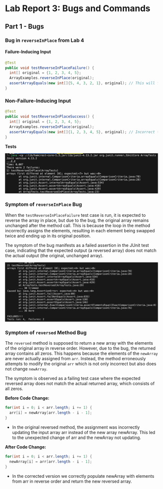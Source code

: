 # Lab Report 3: Bugs and Commands

## Part 1 - Bugs

### Bug in `reverseInPlace` from Lab 4 

#### Failure-Inducing Input

```java
@Test
public void testReverseInPlaceFailure() {
  int[] original = {1, 2, 3, 4, 5};
  ArrayExamples.reverseInPlace(original);
  assertArrayEquals(new int[]{5, 4, 3, 2, 1}, original); // This will fail 
}
```
### Non-Failure-Inducing Input
```java
@Test
public void testReverseInPlaceSuccess() {
  int[] original = {1, 2, 3, 4, 5};
  ArrayExamples.reverseInPlace(original);
  assertArrayEquals(new int[]{1, 2, 3, 4, 5}, original); // Incorrect test that passes
}

```
**Tests**

![Image](lab-3-1.png)

### Symptom of `reverseInPlace` Bug

When the `testReverseInPlaceFailure` test case is run, it is expected to reverse the array in place, but due to the bug, the original array remains unchanged after the method call. This is because the loop in the method incorrectly assigns the elements, resulting in each element being swapped twice and ending up in its original position.

The symptom of the bug manifests as a failed assertion in the JUnit test case, indicating that the expected output (a reversed array) does not match the actual output (the original, unchanged array).


![Image](lab-report-3-2.png)

### Symptom of `reversed` Method Bug

The `reversed` method is supposed to return a new array with the elements of the original array in reverse order. However, due to the bug, the returned array contains all zeros. This happens because the elements of the `newArray` are never actually assigned from `arr`. Instead, the method erroneously attempts to modify the original `arr` which is not only incorrect but also does not change `newArray`.

The symptom is observed as a failing test case where the expected reversed array does not match the actual returned array, which consists of all zeros.

**Before Code Change:**
```java
for(int i = 0; i < arr.length; i += 1) {
  arr[i] = newArray[arr.length - i - 1];
}
```
- In the original reversed method, the assignment was incorrectly updating the input array arr instead of the new array newArray. This led to the unexpected change of arr and the newArray not updating.
  
**After Code Change:**  

```java
for(int i = 0; i < arr.length; i += 1) {
  newArray[i] = arr[arr.length - i - 1];
}
```
- In the corrected version we correctly populate newArray with elements from arr in reverse order and return the new reversed array.

  


